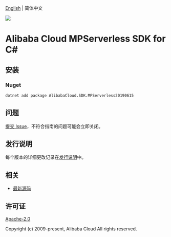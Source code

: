 [English](README.md) | 简体中文

![](https://aliyunsdk-pages.alicdn.com/icons/AlibabaCloud.svg)

# Alibaba Cloud MPServerless SDK for C#

## 安装

### Nuget

```bash
dotnet add package AlibabaCloud.SDK.MPServerless20190615
```

## 问题

[提交 Issue](https://github.com/aliyun/alibabacloud-csharp-sdk/issues/new)，不符合指南的问题可能会立即关闭。

## 发行说明

每个版本的详细更改记录在[发行说明](./ChangeLog.md)中。

## 相关

* [最新源码](https://github.com/aliyun/alibabacloud-csharp-sdk/)

## 许可证

[Apache-2.0](http://www.apache.org/licenses/LICENSE-2.0)

Copyright (c) 2009-present, Alibaba Cloud All rights reserved.
